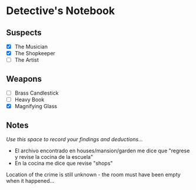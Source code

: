 # Detective's Notebook

## Suspects
- [X] The Musician
- [X] The Shopkeeper
- [ ] The Artist

## Weapons
- [ ] Brass Candlestick
- [ ] Heavy Book
- [X] Magnifying Glass

## Notes
*Use this space to record your findings and deductions...*

* El archivo encontrado en houses/mansion/garden me dice que "regrese y revise la cocina de la escuela"
* En la cocina me dice que revise "shops"

Location of the crime is still unknown - the room must have been empty when it happened...
